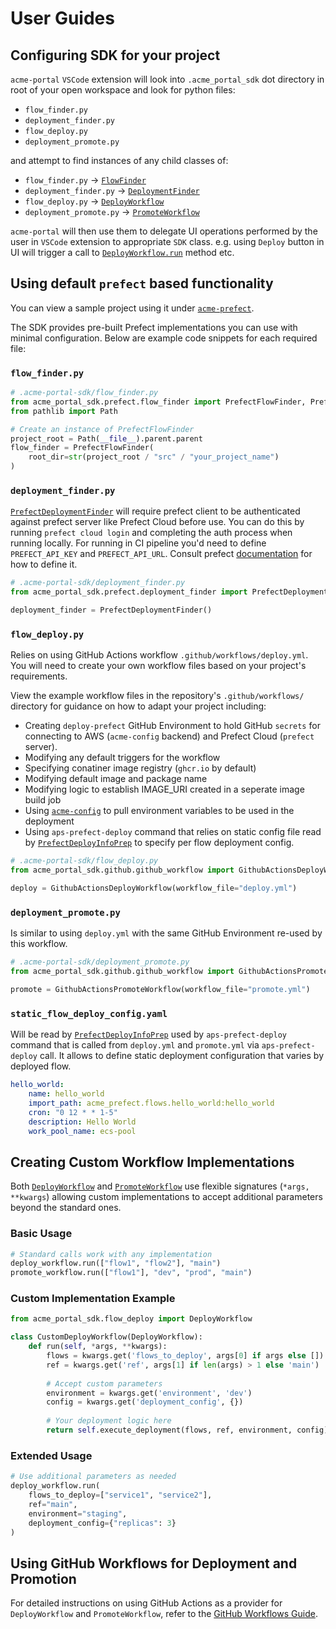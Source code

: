 # User Guides

## Configuring SDK for your project

`acme-portal` `VSCode` extension will look into `.acme_portal_sdk` dot directory in root of your open workspace and look for python files:

* `flow_finder.py`
* `deployment_finder.py`
* `flow_deploy.py`
* `deployment_promote.py`

and attempt to find instances of any child classes of:

* `flow_finder.py` -> [`FlowFinder`](../developer/api-reference.md#acme_portal_sdk.flow_finder.FlowFinder)
* `deployment_finder.py` -> [`DeploymentFinder`](../developer/api-reference.md#acme_portal_sdk.deployment_finder.DeploymentFinder)
* `flow_deploy.py` -> [`DeployWorkflow`](../developer/api-reference.md#acme_portal_sdk.flow_deploy.DeployWorkflow)
* `deployment_promote.py` -> [`PromoteWorkflow`](../developer/api-reference.md#acme_portal_sdk.deployment_promote.PromoteWorkflow)

`acme-portal` will then use them to delegate UI operations performed by the user in `VSCode` extension to appropriate `SDK` class. e.g. using `Deploy` button in UI will trigger a call to [`DeployWorkflow.run`](../developer/api-reference.md#acme_portal_sdk.flow_deploy.DeployWorkflow.run) method etc.

## Using default `prefect` based functionality

You can view a sample project using it under [`acme-prefect`](https://github.com/blackwhitehere/acme-prefect).

The SDK provides pre-built Prefect implementations you can use with minimal configuration. Below are example code snippets for each required file:

### `flow_finder.py`

```python
# .acme-portal-sdk/flow_finder.py
from acme_portal_sdk.prefect.flow_finder import PrefectFlowFinder, PrefectFlowDetails
from pathlib import Path

# Create an instance of PrefectFlowFinder
project_root = Path(__file__).parent.parent
flow_finder = PrefectFlowFinder(
    root_dir=str(project_root / "src" / "your_project_name")
)
```

### `deployment_finder.py`

[`PrefectDeploymentFinder`](../developer/api-reference.md#acme_portal_sdk.prefect.deployment_finder.PrefectDeploymentFinder) will require prefect client to be authenticated against prefect server like Prefect Cloud before use. You can do this by running `prefect cloud login` and completing the auth process when running locally. For running in CI pipeline you'd need to define `PREFECT_API_KEY` and `PREFECT_API_URL`. Consult prefect [documentation](https://docs.prefect.io/v3/api-ref/rest-api) for how to define it.

```python
# .acme-portal-sdk/deployment_finder.py
from acme_portal_sdk.prefect.deployment_finder import PrefectDeploymentFinder

deployment_finder = PrefectDeploymentFinder()
```

### `flow_deploy.py`

Relies on using GitHub Actions workflow `.github/workflows/deploy.yml`. You will need to create your own workflow files based on your project's requirements.

View the example workflow files in the repository's `.github/workflows/` directory for guidance on how to adapt your project including:

* Creating `deploy-prefect` GitHub Environment to hold GitHub `secrets` for connecting to AWS (`acme-config` backend) and Prefect Cloud (`prefect` server).
* Modifying any default triggers for the workflow
* Specifying conatiner image registry (`ghcr.io` by default)
* Modifying default image and package name
* Modifying logic to establish IMAGE_URI created in a seperate image build job
* Using [`acme-config`](https://github.com/blackwhitehere/acme-config) to pull environment variables to be used in the deployment
* Using `aps-prefect-deploy` command that relies on static config file read by [`PrefectDeployInfoPrep`](../developer/api-reference.md#acme_portal_sdk.prefect.flow_deploy.PrefectDeployInfoPrep) to specify per flow deployment config.

```python
# .acme-portal-sdk/flow_deploy.py
from acme_portal_sdk.github.github_workflow import GithubActionsDeployWorkflow

deploy = GithubActionsDeployWorkflow(workflow_file="deploy.yml")
```

### `deployment_promote.py`

Is similar to using `deploy.yml` with the same GitHub Environment re-used by this workflow.

```python
# .acme-portal-sdk/deployment_promote.py
from acme_portal_sdk.github.github_workflow import GithubActionsPromoteWorkflow

promote = GithubActionsPromoteWorkflow(workflow_file="promote.yml")
```

### `static_flow_deploy_config.yaml`

Will be read by [`PrefectDeployInfoPrep`](../developer/api-reference.md#acme_portal_sdk.prefect.flow_deploy.PrefectDeployInfoPrep) used by `aps-prefect-deploy` command that is called from `deploy.yml` and `promote.yml` via `aps-prefect-deploy` call. It allows to define static deployment configuration that varies by deployed flow.

```yaml
hello_world:
    name: hello_world
    import_path: acme_prefect.flows.hello_world:hello_world
    cron: "0 12 * * 1-5"
    description: Hello World
    work_pool_name: ecs-pool
```

## Creating Custom Workflow Implementations

Both [`DeployWorkflow`](../developer/api-reference.md#acme_portal_sdk.flow_deploy.DeployWorkflow) and [`PromoteWorkflow`](../developer/api-reference.md#acme_portal_sdk.deployment_promote.PromoteWorkflow) use flexible signatures (`*args, **kwargs`) allowing custom implementations to accept additional parameters beyond the standard ones.

### Basic Usage
```python
# Standard calls work with any implementation
deploy_workflow.run(["flow1", "flow2"], "main")
promote_workflow.run(["flow1"], "dev", "prod", "main")
```

### Custom Implementation Example
```python
from acme_portal_sdk.flow_deploy import DeployWorkflow

class CustomDeployWorkflow(DeployWorkflow):
    def run(self, *args, **kwargs):
        flows = kwargs.get('flows_to_deploy', args[0] if args else [])
        ref = kwargs.get('ref', args[1] if len(args) > 1 else 'main')
        
        # Accept custom parameters
        environment = kwargs.get('environment', 'dev')
        config = kwargs.get('deployment_config', {})
        
        # Your deployment logic here
        return self.execute_deployment(flows, ref, environment, config)
```

### Extended Usage
```python
# Use additional parameters as needed
deploy_workflow.run(
    flows_to_deploy=["service1", "service2"],
    ref="main",
    environment="staging",
    deployment_config={"replicas": 3}
)
```

## Using GitHub Workflows for Deployment and Promotion

For detailed instructions on using GitHub Actions as a provider for `DeployWorkflow` and `PromoteWorkflow`, refer to the [GitHub Workflows Guide](github-workflows.md).